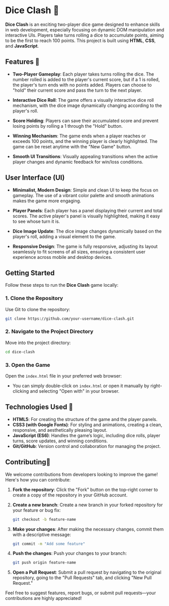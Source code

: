 # Dice Clash 🎲

**Dice Clash** is an exciting two-player dice game designed to enhance skills in web development, especially focusing on dynamic DOM manipulation and interactive UIs. Players take turns rolling a dice to accumulate points, aiming to be the first to reach 100 points. This project is built using **HTML**, **CSS**, and **JavaScript**.

## Features 📜

- **Two-Player Gameplay**: Each player takes turns rolling the dice. The number rolled is added to the player's current score, but if a 1 is rolled, the player's turn ends with no points added. Players can choose to "hold" their current score and pass the turn to the next player.

- **Interactive Dice Roll**: The game offers a visually interactive dice roll mechanism, with the dice image dynamically changing according to the player's roll.

- **Score Holding**: Players can save their accumulated score and prevent losing points by rolling a 1 through the "Hold" button.

- **Winning Mechanism**: The game ends when a player reaches or exceeds 100 points, and the winning player is clearly highlighted. The game can be reset anytime with the "New Game" button.

- **Smooth UI Transitions**: Visually appealing transitions when the active player changes and dynamic feedback for win/loss conditions.

## User Interface (UI)

- **Minimalist, Modern Design**: Simple and clean UI to keep the focus on gameplay. The use of a vibrant color palette and smooth animations makes the game more engaging.

- **Player Panels**: Each player has a panel displaying their current and total scores. The active player's panel is visually highlighted, making it easy to see whose turn it is.

- **Dice Image Update**: The dice image changes dynamically based on the player's roll, adding a visual element to the game.

- **Responsive Design**: The game is fully responsive, adjusting its layout seamlessly to fit screens of all sizes, ensuring a consistent user experience across mobile and desktop devices.

## Getting Started

Follow these steps to run the **Dice Clash** game locally:

### 1. Clone the Repository

Use Git to clone the repository:

```bash
git clone https://github.com/your-username/dice-clash.git
```

### 2. Navigate to the Project Directory

Move into the project directory:

```bash
cd dice-clash
```

### 3. Open the Game

Open the `index.html` file in your preferred web browser:

- You can simply double-click on `index.html` or open it manually by right-clicking and selecting "Open with" in your browser.

## Technologies Used 🚀

- **HTML5**: For creating the structure of the game and the player panels.
- **CSS3 (with Google Fonts)**: For styling and animations, creating a clean, responsive, and aesthetically pleasing layout.
- **JavaScript (ES6)**: Handles the game’s logic, including dice rolls, player turns, score updates, and winning conditions.
- **Git/GitHub**: Version control and collaboration for managing the project.

## Contributing🤝

We welcome contributions from developers looking to improve the game! Here's how you can contribute:

1. **Fork the repository**: Click the "Fork" button on the top-right corner to create a copy of the repository in your GitHub account.

2. **Create a new branch**: Create a new branch in your forked repository for your feature or bug fix:
    ```bash
    git checkout -b feature-name
    ```

3. **Make your changes**: After making the necessary changes, commit them with a descriptive message:
    ```bash
    git commit -m "Add some feature"
    ```

4. **Push the changes**: Push your changes to your branch:
    ```bash
    git push origin feature-name
    ```

5. **Open a Pull Request**: Submit a pull request by navigating to the original repository, going to the "Pull Requests" tab, and clicking "New Pull Request."

Feel free to suggest features, report bugs, or submit pull requests—your contributions are highly appreciated!
